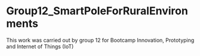 # Group12_SmartPoleForRuralEnvironments
This work was carried out by group 12 for Bootcamp Innovation, Prototyping and Internet of Things (IoT)
